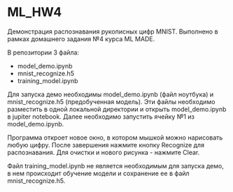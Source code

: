 # ML_HW4
Демонстрация распознавания рукописных цифр MNIST. Выполнено в рамках домашнего задания №4 курса ML MADE.

В репозитории 3 файла:
 - model_demo.ipynb
 - mnist_recognize.h5
 - training_model.ipynb
 
Для запуска демо необходимы model_demo.ipynb (файл ноутбука) и mnist_recognize.h5 (предобученная модель). 
Эти файлы необходимо разместить в одной локальной директории и открыть model_demo.ipynb в jupiter notebook.
Далее необходимо запустить ячейку №1 из model_demo.ipynb. 

Программа откроет новое окно, в котором мышкой можно нарисовать любую цифру. После завершения нажмите кнопку Recognize для распознавания.
Для очистки и нового рисунка - нажмите Clear.

Файл training_model.ipynb не является необходимым для запуска демо, в нем происходит обучение модели и сохранение ее в файл mnist_recognize.h5.
